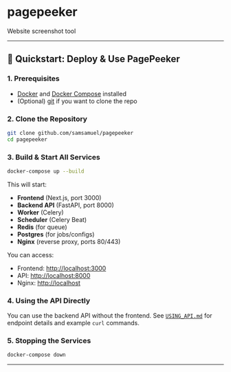 
# pagepeeker
Website screenshot tool

---

## 🚀 Quickstart: Deploy & Use PagePeeker

### 1. Prerequisites

- [Docker](https://www.docker.com/) and [Docker Compose](https://docs.docker.com/compose/) installed
- (Optional) [git](https://git-scm.com/) if you want to clone the repo

### 2. Clone the Repository

```bash
git clone github.com/samsamuel/pagepeeker
cd pagepeeker
```

### 3. Build & Start All Services

```bash
docker-compose up --build
```

This will start:
- **Frontend** (Next.js, port 3000)
- **Backend API** (FastAPI, port 8000)
- **Worker** (Celery)
- **Scheduler** (Celery Beat)
- **Redis** (for queue)
- **Postgres** (for jobs/configs)
- **Nginx** (reverse proxy, ports 80/443)

You can access:
- Frontend: [http://localhost:3000](http://localhost:3000)
- API: [http://localhost:8000](http://localhost:8000)
- Nginx: [http://localhost](http://localhost)

### 4. Using the API Directly

You can use the backend API without the frontend. See [`USING_API.md`](./USING_API.md) for endpoint details and example `curl` commands.

### 5. Stopping the Services

```bash
docker-compose down
```

---
